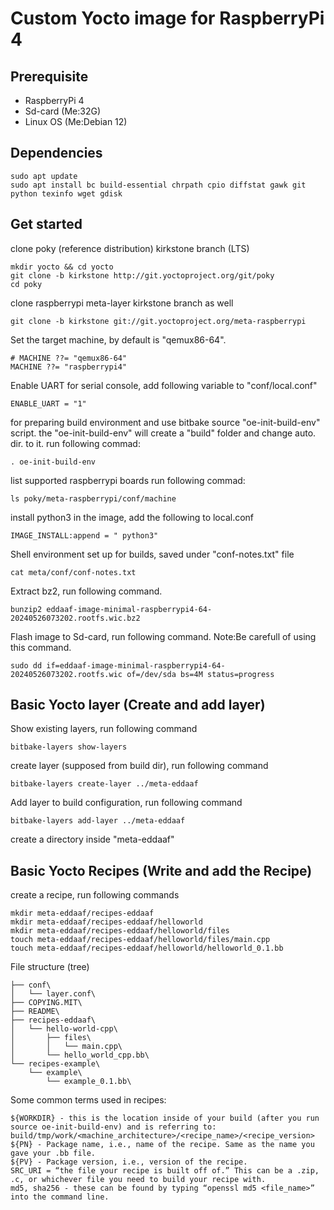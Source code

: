 # Custom Yocto image for RaspberryPi 4

## Prerequisite
+ RaspberryPi 4
+ Sd-card (Me:32G)
+ Linux OS (Me:Debian 12)

## Dependencies
```
sudo apt update
sudo apt install bc build-essential chrpath cpio diffstat gawk git python texinfo wget gdisk
```

## Get started

clone poky (reference distribution) kirkstone branch (LTS)
```
mkdir yocto && cd yocto
git clone -b kirkstone http://git.yoctoproject.org/git/poky
cd poky 
```
clone raspberrypi meta-layer kirkstone branch as well

```
git clone -b kirkstone git://git.yoctoproject.org/meta-raspberrypi 
```

Set the target machine, by default is "qemux86-64".
```
# MACHINE ??= "qemux86-64"
MACHINE ??= "raspberrypi4"
```

Enable UART for serial console, add following variable to "conf/local.conf"
```
ENABLE_UART = "1"
```

for preparing build environment and use bitbake source "oe-init-build-env" script.
the "oe-init-build-env" will create a "build" folder and change auto. dir. to it.
run following commad:   
```
. oe-init-build-env
```
list supported raspberrypi boards run following commad:
```
ls poky/meta-raspberrypi/conf/machine
```

install python3 in the image, add the following to local.conf

```
IMAGE_INSTALL:append = " python3"
```

Shell environment set up for builds, saved under "conf-notes.txt" file
```
cat meta/conf/conf-notes.txt
```
Extract bz2, run following command.
```
bunzip2 eddaaf-image-minimal-raspberrypi4-64-20240526073202.rootfs.wic.bz2
```
Flash image to Sd-card, run following command. Note:Be carefull of using this command.
```
sudo dd if=eddaaf-image-minimal-raspberrypi4-64-20240526073202.rootfs.wic of=/dev/sda bs=4M status=progress
```

## Basic Yocto layer (Create and add layer)

Show existing layers, run following command
```
bitbake-layers show-layers
```
create layer (supposed from build dir), run following command
```
bitbake-layers create-layer ../meta-eddaaf
```
Add layer to build configuration, run following command
```
bitbake-layers add-layer ../meta-eddaaf
```
create a directory inside "meta-eddaaf"

## Basic Yocto Recipes (Write and add the Recipe)

create a recipe, run following commands
```
mkdir meta-eddaaf/recipes-eddaaf
mkdir meta-eddaaf/recipes-eddaaf/helloworld
mkdir meta-eddaaf/recipes-eddaaf/helloworld/files
touch meta-eddaaf/recipes-eddaaf/helloworld/files/main.cpp
touch meta-eddaaf/recipes-eddaaf/helloworld/helloworld_0.1.bb
```
File structure (tree)
```.
├── conf\
│   └── layer.conf\
├── COPYING.MIT\
├── README\
├── recipes-eddaaf\
│   └── hello-world-cpp\
│       ├── files\
│       │   └── main.cpp\
│       └── hello_world_cpp.bb\
└── recipes-example\
    └── example\
        └── example_0.1.bb\
```
Some common terms used in recipes:
```
${WORKDIR} - this is the location inside of your build (after you run source oe-init-build-env) and is referring to: build/tmp/work/<machine_architecture>/<recipe_name>/<recipe_version>
${PN} - Package name, i.e., name of the recipe. Same as the name you gave your .bb file.
${PV} - Package version, i.e., version of the recipe.
SRC_URI = “the file your recipe is built off of.” This can be a .zip, .c, or whichever file you need to build your recipe with.
md5, sha256 - these can be found by typing “openssl md5 <file_name>” into the command line.
```
